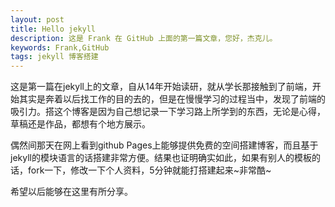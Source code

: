 ```yaml
---
layout: post
title: Hello jekyll
description: 这是 Frank 在 GitHub 上面的第一篇文章，您好，杰克儿。
keywords: Frank,GitHub
tags: jekyll 博客搭建
---
```


这是第一篇在jekyll上的文章，自从14年开始读研，就从学长那接触到了前端，开始其实是奔着以后找工作的目的去的，但是在慢慢学习的过程当中，发现了前端的吸引力。搭这个博客是因为自己想记录一下学习路上所学到的东西，无论是心得，草稿还是作品，都想有个地方展示。

偶然间那天在网上看到github Pages上能够提供免费的空间搭建博客，而且基于jekyll的模块语言的话搭建非常方便。结果也证明确实如此，如果有别人的模板的话，fork一下，修改一下个人资料，5分钟就能打搭建起来~非常酷~

希望以后能够在这里有所分享。

